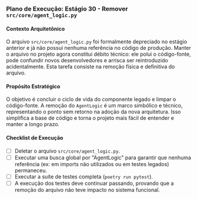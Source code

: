 ### Plano de Execução: Estágio 30 - Remover `src/core/agent_logic.py`

#### Contexto Arquitetônico

O arquivo `src/core/agent_logic.py` foi formalmente depreciado no estágio anterior e já não possui nenhuma referência no código de produção. Manter o arquivo no projeto agora constitui débito técnico: ele polui o código-fonte, pode confundir novos desenvolvedores e arrisca ser reintroduzido acidentalmente. Esta tarefa consiste na remoção física e definitiva do arquivo.

#### Propósito Estratégico

O objetivo é concluir o ciclo de vida do componente legado e limpar o código-fonte. A remoção do `AgentLogic` é um marco simbólico e técnico, representando o ponto sem retorno na adoção da nova arquitetura. Isso simplifica a base de código e torna o projeto mais fácil de entender e manter a longo prazo.

#### Checklist de Execução

- [ ] Deletar o arquivo `src/core/agent_logic.py`.
- [ ] Executar uma busca global por "AgentLogic" para garantir que nenhuma referência (ex: em imports não utilizados ou em testes legados) permaneceu.
- [ ] Executar a suíte de testes completa (`poetry run pytest`).
- [ ] A execução dos testes deve continuar passando, provando que a remoção do arquivo não teve impacto no sistema funcional.
